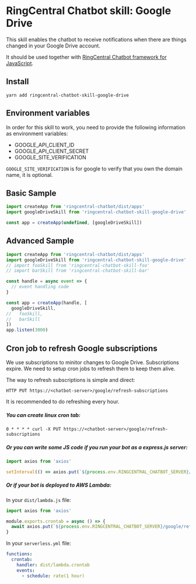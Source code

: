 # RingCentral Chatbot skill: Google Drive

This skill enables the chatbot to receive notifications when there are things changed in your Google Drive account.

It should be used together with [RingCentral Chatbot framework for JavaScript](https://github.com/ringcentral/ringcentral-chatbot-js).


## Install

```
yarn add ringcentral-chatbot-skill-google-drive
```


## Environment variables

In order for this skill to work, you need to provide the following information as environment variables:

- GOOGLE_API_CLIENT_ID
- GOOGLE_API_CLIENT_SECRET
- GOOGLE_SITE_VERIFICATION

`GOOGLE_SITE_VERIFICATION` is for google to verify that you own the domain name, it is optional.


## Basic Sample

```js
import createApp from 'ringcentral-chatbot/dist/apps'
import googleDriveSkill from 'ringcentral-chatbot-skill-google-drive'

const app = createApp(undefined, [googleDriveSkill])
```


## Advanced Sample

```js
import createApp from 'ringcentral-chatbot/dist/apps'
import googleDriveSkill from 'ringcentral-chatbot-skill-google-drive'
// import fooSkill from 'ringcentral-chatbot-skill-foo'
// import barSkill from 'ringcentral-chatbot-skill-bar'

const handle = async event => {
  // event handling code
}

const app = createApp(handle, [
  googleDriveSkill,
//   fooSkill,
//   barSkill
])
app.listen(3000)
```


## Cron job to refresh Google subscriptions

We use subscriptions to minitor changes to Google Drive.
Subscriptions expire. We need to setup cron jobs to refresh them to keep them alive.

The way to refresh subscriptions is simple and direct:

```
HTTP PUT https://<chatbot-server>/google/refresh-subscriptions
```

It is recommended to do refreshing every hour.

##### You can create linux cron tab:

```
0 * * * * curl -X PUT https://<chatbot-server>/google/refresh-subscriptions
```

##### Or you can write some JS code if you run your bot as a express.js server:

```js
import axios from 'axios'

setInterval(() => axios.put(`${process.env.RINGCENTRAL_CHATBOT_SERVER}/google/refresh-subscriptions`), 3600000)
```

##### Or if your bot is deployed to AWS Lambda:


In your `dist/lambda.js` file:

```js
import axios from 'axios'

module.exports.crontab = async () => {
  await axios.put(`${process.env.RINGCENTRAL_CHATBOT_SERVER}/google/refresh-subscription`)
}
```

In your `serverless.yml` file:

```yml
functions:
  crontab:
    handler: dist/lambda.crontab
    events:
      - schedule: rate(1 hour)
```
